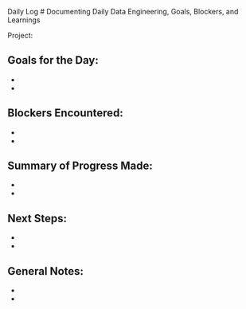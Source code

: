 Daily Log #
Documenting Daily Data Engineering, Goals, Blockers, and Learnings

Project:

Goals for the Day:
-
- 
-

Blockers Encountered:
-
-
-

Summary of Progress Made:
-
-
-

Next Steps:
-
-
-

General Notes:
- 
-
-